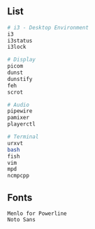 ## List
```bash
# i3 - Desktop Environment
i3
i3status
i3lock

# Display
picom
dunst 
dunstify
feh
scrot

# Audio
pipewire
pamixer
playerctl

# Terminal
urxvt
bash
fish
vim
mpd
ncmpcpp
```
## Fonts
```
Menlo for Powerline
Noto Sans
```
